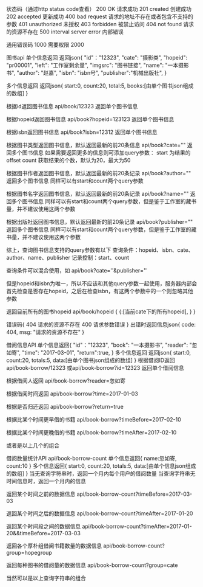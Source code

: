 状态码（通过http status code查看）
200 OK 请求成功
201 created 创建成功
202 accepted 更新成功
400 bad request 请求的地址不存在或者包含不支持的参数
401 unauthorized 未授权
403 forbidden 被禁止访问
404 not found 请求的资源不存在
500 interval server error 内部错误

通用错误码
1000 需要权限 
2000 

图书api
单个信息返回
返回json{
	"id"："12323",
	"cate": "摄影类",
	"hopeid": "pr00001",
	"left": "工作室剩余量", 
	"imgsrc": "图书链接",
	"name": "一本摄影书",
	"author": "赵嘉",
	"isbn": "isbn号",
	"publisher":"机械出版社",
}

多个信息返回
返回json{
	start:0,
	count:20,
	total:5,
	books:[由单个图书json组成的数组]
}	


根据id返回图书信息
api/book/12323
返回单个图书信息

根据hopeid返回图书信息
api/book?hopeid=123123
返回单个图书信息

根据isbn返回图书信息 
api/book?isbn=12312
返回单个图书信息

根据图书类型返回图书信息，默认返回最新的前20条信息
api/book?cate=""
返回多个图书信息
如果需要返回更多的信息则可添加query参数：
start 为结果的offset
count 获取结果的个数，默认为20，最大为50

根据图书作者返回图书信息，默认返回最新的前20条记录
api/book?author=""
返回多个图书信息
同样可以有start和count两个query参数

根据图书名字返回图书信息，默认返回最新的前20条记录
api/book?name=""
返回多个图书信息
同样可以有start和count两个query参数，但是鉴于工作室的藏书量，并不建议使用这两个参数

根据出版社返回图书信息，默认返回最新的前20条记录
api/book?publisher=""
返回多个图书信息
同样可以有start和count两个query参数，但是鉴于工作室的藏书量，并不建议使用这两个参数

综上，查询图书信息支持的query参数有以下
查询条件：hopeid、isbn、cate、author、name、publisher
记录控制：start、count

查询条件可以混合使用，如
api/book?cate=''&publisher=''

但是hopeid和isbn为唯一，所以不应该和其他query参数一起使用，服务器内部会首先检查是否存在hopeid，之后在检查isbn，有这两个参数中的一个则忽略其他参数

返回目前所有的图书hopeid
api/book/hopeid
{
	{:[当前cate下的所有hopeid],
	}
}


错误码{
	404 请求的资源不存在
	400 请求参数错误
}
出错时返回信息json{
	code: 404,
	msg: "请求的资源不存在"
}

借阅信息API
单个信息返回{
    "id"："12323",
	"book": "一本摄影书",
	"reader": "忽如寄",
	"time": "2017-03-01",
	"return":true,
}
多个信息返回
返回json{
	start:0,
	count:20,
	totals:5,
	data:[由单个图书json组成的数组]
}
根据借阅ID返回
api/book-borrow/12323
或api/book-borrow?id=12323
返回单个借阅信息

根据借阅人返回
api/book-borrow?reader=忽如寄

根据借阅时间返回
api/book-borrow?time=2017-01-03

根据是否归还返回
api/book-borrow?return=true

根据比某个时间更早借的书籍
api/book-borrow?timeBefore=2017-02-10

根据比某个时间更晚借的书籍
api/book-borrow?timeAfter=2017-02-10

或者是以上几个的组合

借阅数量统计API
api/book-borrow-count
单个信息返回{
    name:忽如寄,
    count:10
}
多个信息返回{
    start:0,
	count:20,
	totals:5,
	data:[由单个信息json组成的数组]
}
当无查询字符串时，返回一个月内每个用户的借阅数量
当查询字符串无时间信息时，返回一个月内的信息

返回某个时间之前的数据信息
api/book-borrow-count?timeBefore=2017-03-03

返回某个时间之后的数据信息
api/book-borrow-count?timeAfter=2017-01-20

返回某个时间段之间的数据信息
api/book-borrow-count?timeAfter=2017-01-20&&timeBefore=2017-03-03

返回各个厚朴组借阅书籍数量的数据信息
api/book-borrow-count?group=hopegroup

返回每种图书的借阅量的数据信息
api/book-borrow-count?group=cate

当然可以是以上查询字符串的组合






